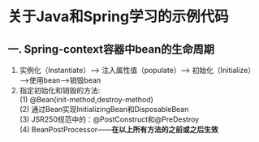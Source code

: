 # 关于Java和Spring学习的示例代码
## 一.  Spring-context容器中bean的生命周期
1. 实例化（Instantiate）——> 注入属性值（populate）——> 初始化（Initialize）——>使用bean——>销毁bean
2. 指定初始化和销毁的方法:   
  (1) @Bean(init-method,destroy-method)   
  (2) 通过Bean实现InitializingBean和DisposableBean  
  (3) JSR250规范中的：@PostConstruct和@PreDestroy  
  (4) BeanPostProcessor——**在以上所有方法的之前或之后生效**
